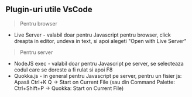 ## Plugin-uri utile VsCode
>Pentru browser
- Live Server - valabil doar pentru Javascript pentru browser, click dreapta in editor, undeva in text, si apoi alegeti "Open with Live Server"
>Pentru server
- NodeJS exec - valabil doar pentru Javascript pe server,  se selecteaza codul care se doreste a fi rulat si apoi F8
- Quokka.js - in general pentru Javascript pe server, pentru un fisier js: Apasă Ctrl+K Q → Start on Current File (sau din Command Palette: Ctrl+Shift+P → Quokka: Start on Current File)
